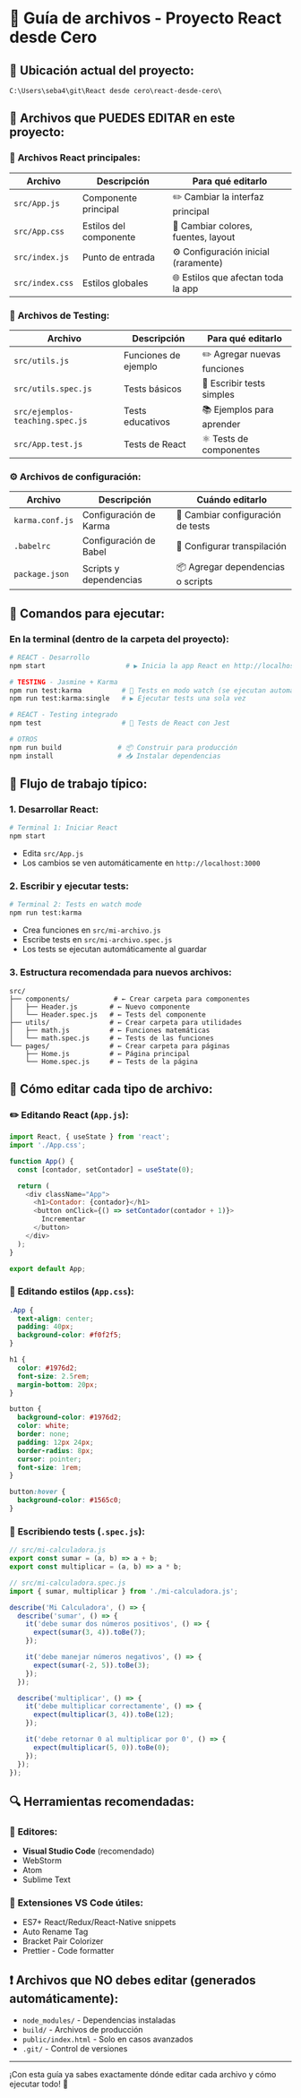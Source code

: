 # 📁 Guía de archivos - Proyecto React desde Cero

## 🎯 Ubicación actual del proyecto:
```
C:\Users\seba4\git\React desde cero\react-desde-cero\
```

## 📝 Archivos que PUEDES EDITAR en este proyecto:

### 🔵 **Archivos React principales:**

| Archivo | Descripción | Para qué editarlo |
|---------|-------------|-------------------|
| `src/App.js` | Componente principal | ✏️ Cambiar la interfaz principal |
| `src/App.css` | Estilos del componente | 🎨 Cambiar colores, fuentes, layout |
| `src/index.js` | Punto de entrada | ⚙️ Configuración inicial (raramente) |
| `src/index.css` | Estilos globales | 🌐 Estilos que afectan toda la app |

### 🧪 **Archivos de Testing:**

| Archivo | Descripción | Para qué editarlo |
|---------|-------------|-------------------|
| `src/utils.js` | Funciones de ejemplo | ✏️ Agregar nuevas funciones |
| `src/utils.spec.js` | Tests básicos | 🧪 Escribir tests simples |
| `src/ejemplos-teaching.spec.js` | Tests educativos | 📚 Ejemplos para aprender |
| `src/App.test.js` | Tests de React | ⚛️ Tests de componentes |

### ⚙️ **Archivos de configuración:**

| Archivo | Descripción | Cuándo editarlo |
|---------|-------------|-----------------|
| `karma.conf.js` | Configuración de Karma | 🔧 Cambiar configuración de tests |
| `.babelrc` | Configuración de Babel | 🔄 Configurar transpilación |
| `package.json` | Scripts y dependencias | 📦 Agregar dependencias o scripts |

## 🚀 Comandos para ejecutar:

### En la terminal (dentro de la carpeta del proyecto):

```bash
# REACT - Desarrollo
npm start                    # ▶️ Inicia la app React en http://localhost:3000

# TESTING - Jasmine + Karma
npm run test:karma          # 👀 Tests en modo watch (se ejecutan automáticamente)
npm run test:karma:single   # ▶️ Ejecutar tests una sola vez

# REACT - Testing integrado
npm test                    # 🧪 Tests de React con Jest

# OTROS
npm run build              # 📦 Construir para producción
npm install                # 📥 Instalar dependencias
```

## 🎯 Flujo de trabajo típico:

### 1. **Desarrollar React:**
```bash
# Terminal 1: Iniciar React
npm start
```
- Edita `src/App.js` 
- Los cambios se ven automáticamente en `http://localhost:3000`

### 2. **Escribir y ejecutar tests:**
```bash
# Terminal 2: Tests en watch mode
npm run test:karma
```
- Crea funciones en `src/mi-archivo.js`
- Escribe tests en `src/mi-archivo.spec.js`
- Los tests se ejecutan automáticamente al guardar

### 3. **Estructura recomendada para nuevos archivos:**

```
src/
├── components/           # ← Crear carpeta para componentes
│   ├── Header.js        # ← Nuevo componente
│   └── Header.spec.js   # ← Tests del componente
├── utils/               # ← Crear carpeta para utilidades
│   ├── math.js          # ← Funciones matemáticas
│   └── math.spec.js     # ← Tests de las funciones
└── pages/               # ← Crear carpeta para páginas
    ├── Home.js          # ← Página principal
    └── Home.spec.js     # ← Tests de la página
```

## 📖 Cómo editar cada tipo de archivo:

### ✏️ **Editando React (`App.js`):**
```javascript
import React, { useState } from 'react';
import './App.css';

function App() {
  const [contador, setContador] = useState(0);

  return (
    <div className="App">
      <h1>Contador: {contador}</h1>
      <button onClick={() => setContador(contador + 1)}>
        Incrementar
      </button>
    </div>
  );
}

export default App;
```

### 🎨 **Editando estilos (`App.css`):**
```css
.App {
  text-align: center;
  padding: 40px;
  background-color: #f0f2f5;
}

h1 {
  color: #1976d2;
  font-size: 2.5rem;
  margin-bottom: 20px;
}

button {
  background-color: #1976d2;
  color: white;
  border: none;
  padding: 12px 24px;
  border-radius: 8px;
  cursor: pointer;
  font-size: 1rem;
}

button:hover {
  background-color: #1565c0;
}
```

### 🧪 **Escribiendo tests (`.spec.js`):**
```javascript
// src/mi-calculadora.js
export const sumar = (a, b) => a + b;
export const multiplicar = (a, b) => a * b;

// src/mi-calculadora.spec.js
import { sumar, multiplicar } from './mi-calculadora.js';

describe('Mi Calculadora', () => {
  describe('sumar', () => {
    it('debe sumar dos números positivos', () => {
      expect(sumar(3, 4)).toBe(7);
    });

    it('debe manejar números negativos', () => {
      expect(sumar(-2, 5)).toBe(3);
    });
  });

  describe('multiplicar', () => {
    it('debe multiplicar correctamente', () => {
      expect(multiplicar(3, 4)).toBe(12);
    });

    it('debe retornar 0 al multiplicar por 0', () => {
      expect(multiplicar(5, 0)).toBe(0);
    });
  });
});
```

## 🔍 Herramientas recomendadas:

### 📝 **Editores:**
- **Visual Studio Code** (recomendado)
- WebStorm
- Atom
- Sublime Text

### 🔌 **Extensiones VS Code útiles:**
- ES7+ React/Redux/React-Native snippets
- Auto Rename Tag
- Bracket Pair Colorizer
- Prettier - Code formatter

## ❗ Archivos que NO debes editar (generados automáticamente):

- `node_modules/` - Dependencias instaladas
- `build/` - Archivos de producción
- `public/index.html` - Solo en casos avanzados
- `.git/` - Control de versiones

---

¡Con esta guía ya sabes exactamente dónde editar cada archivo y cómo ejecutar todo! 🚀